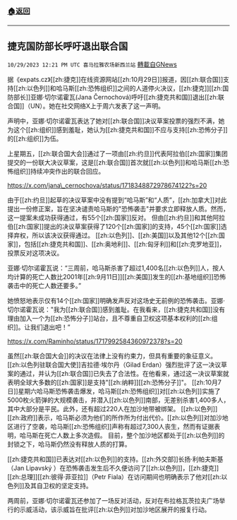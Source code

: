 ###  [:house:返回](README.md)
---


## 捷克国防部长呼吁退出联合国
`10/29/2023 12:21 PM UTC 喜马拉雅农场新西兰站` [轉載自GNews](https://gnews.org/articles/1895345)

据《expats.cz》[[zh:捷克]]在线资源网站[[zh:10月29日]]报道，因[[zh:联合国]]支持[[zh:以色列]]和哈马斯[[zh:恐怖组织]]之间的人道停火决议，[[zh:捷克]][[zh:国防部长]]亚娜·切尔诺霍瓦(Jana Černochová)呼吁[[zh:捷克共和国]]退出[[zh:联合国]]（UN）。她在社交网络X上于周六发表了这一声明。

 声明中，亚娜·切尔诺霍瓦表达了她对[[zh:联合国]]决议草案投票的强烈不满，她为这个[[zh:组织]]感到羞耻，她认为[[zh:捷克共和国]]不应与支持[[zh:恐怖分子]]的[[zh:组织]]为伍。 

上星期五，[[zh:联合国大会]]通过了一项由[[zh:约旦]]代表阿拉伯[[zh:国家]]集团提交的一份联大决议草案，这是[[zh:联合国]]首次就[[zh:以色列]]和哈马斯[[zh:恐怖组织]]持续冲突作出的联合回应。

https://x.com/jana\_cernochova/status/1718348872978674122?s=20

由于[[zh:约旦]]起草的决议草案中没有提到“哈马斯”和“人质”，[[zh:加拿大]]对此提出一份修正案，旨在坚决谴责哈马斯的"恐怖袭击"并要求立即释放人质。然而，这一提案未成功获得通过，有55个[[zh:国家]]反对。 但由[[zh:约旦]]和其他阿拉伯[[zh:国家]]提出的决议草案获得了120个[[zh:国家]]的支持，45个[[zh:国家]]选择弃权，所以该决议获得通过。 [[zh:以色列]]、[[zh:美国]]以及其他12个[[zh:国家]]，包括[[zh:捷克共和国]]、[[zh:奥地利]]、[[zh:匈牙利]]和[[zh:克罗地亚]]，投票反对这项决议。

亚娜·切尔诺霍瓦说：“三周前，哈马斯杀害了超过1,400名[[zh:以色列]]人，按人均计算的死亡人数比2001年[[zh:9月11日]][[zh:美国]]发生的[[zh:基地组织]]恐怖袭击中的死亡人数还要多。”

她愤怒地表示仅有14个[[zh:国家]]明确发声反对这场史无前例的恐怖袭击。亚娜·切尔诺霍瓦说："我为[[zh:联合国]]感到羞耻。在我看来，[[zh:捷克共和国]]没有理由加入一个为[[zh:恐怖分子]]站台，且不尊重自卫权这项基本权利的[[zh:组织]]。让我们退出吧！” 

https://x.com/Raminho/status/1717992584360972378?s=20

虽然[[zh:联合国大会]]的决议在法律上没有约束力，但具有重要的象征意义。[[zh:以色列驻联合国大使]]吉拉德·埃尔丹（Gilad Erdan）强烈批评了这一决议草案的通过，并认为[[zh:联合国]]已失去了合法性。在他看来，通过这一决议草案就表明全球大多数的[[zh:国家]]是支持"[[zh:纳粹]][[zh:恐怖分子]]"。 [[zh:10月7日]]星期六哈马斯恐怖袭击爆发，哈马斯[[zh:恐怖组织]]对[[zh:以色列]]实施了5000枚火箭弹的大规模袭击，并潜入[[zh:以色列]]南部，无差别杀害1,400多人，其中大部分是平民。此外，还有超过220人在加沙地带被绑架。 [[zh:以色列]][[zh:政府]]表示，哈马斯必须为他们的所作所为付出代价。[[zh:以色列]]对加沙地区进行了空袭，哈马斯[[zh:恐怖组织]]声称有超过7,300人丧生，然而有证据表明，哈马斯在死亡人数上多次造假。 目前，整个加沙地区都处于[[zh:以色列]]的封锁之下，哈马斯仍然没有释放人质的打算。

[[zh:捷克共和国]]已表达对[[zh:以色列]]的支持。[[zh:外交部]]长扬·利帕夫斯基（Jan Lipavský ）在恐怖袭击发生后不久便访问了[[zh:以色列]]，[[zh:捷克]][[zh:总理]][[zh:彼得·菲亚拉]]（Petr Fiala）在访问期间也明确表示了他对[[zh:以色列]]及其自卫权的坚定支持。 

两周前，亚娜·切尔诺霍瓦还参加了一场反对活动，反对在布拉格瓦茨拉夫广场举行的示威活动，该示威旨在批评[[zh:以色列]]对加沙地区展开的报复行动。
